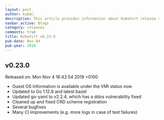```yaml
---
layout: post
author: kube🤖
description: This article provides information about KubeVirt release v0.23.0 changes
navbar_active: Blogs
category: releases
comments: true
title: KubeVirt v0.23.0
pub-date: Nov 04
pub-year: 2019
---
```



## v0.23.0

Released on: Mon Nov 4 16:42:54 2019 +0100

- Guest OS Information is available under the VMI status now
- Updated to Go 1.12.8 and latest bazel
- Updated go-yaml to v2.2.4, which has a ddos vulnerability fixed
- Cleaned up and fixed CRD scheme registration
- Several bugfixes
- Many CI improvements (e.g. more logs in case of test failures)
